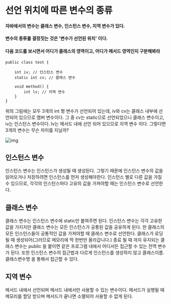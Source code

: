 # 선언 위치에 따른 변수의 종류

#### 자바에서의 변수는 클래스 변수, 인스턴스 변수, 지역 변수가 있다. 

#### 변수의 종류를 결정짓는 것은 '변수가 선언된 위치' 이다. 

#### 다음 코드를 보시면서 어디가 클래스의 영역이고, 어디가 메서드 영역인지 구분해봐라



```
public class test {

	int iv; // 인스턴스 변수
	static int cv; // 클래스 변수
	
	void method() {
		int lv; // 지역 변수
	}
}
```



위의 그림에는 모두 3개의 int 형 변수가 선언되어 있는데, iv와 cv는 클래스 내부에 선언되어 있으므로 멤버 변수이다. 그 중 cv는 static으로 선언되었으니 클래스 변수이고, iv는 인스턴스 변수이다. lv는 메서드 내에 선언 되어 있으므로 지역 변수 이다. 그렇다면 3개의 변수는 무슨 차이를 지닐까?





![img](https://t1.daumcdn.net/cfile/tistory/21226F42578D2F8137)







## 인스턴스 변수

 인스턴스 변수는 인스턴스가 생성될 때 생성된다. 그렇기 때문에 인스턴스 변수의 값을 읽어오거나 저장하려면 인스턴스를 먼저 생성해야한다. 인스턴스 별로 다른 값을 가질 수 있으므로, 각각의 인스턴스마다 고유의 값을 가져야할 때는 인스턴스 변수로 선언한다.





## 클래스 변수

 클래스 변수는 인스턴스 변수에 static만 붙여주면 된다. 인스턴스 변수는 각각 고유한 값을 가지지만 클래스 변수는 모든 인스턴스가 공통된 값을 공유하게 된다. 한 클래스의 모든 인스턴스들이 공통적인 값을 가져야할 때 클래스 변수로 선언한다. 클래스가 로딩될 때 생성되어(그러므로 메모리에 딱 한번만 올라갑니다.) 종료 될 때 까지 유지되는 클래스 변수는 public 을 붙이면 같은 프로그램 내에서 어디서든 접근할 수 있는 전역 변수가 된다. 또한 인스턴스 변수의 접근법과 다르게 인스턴스를 생성하지 않고 클래스이름.클래스변수명 을 통해서 접근할 수 있다.



## 

## 지역 변수

 메서드 내에서 선언되며 메서드 내에서만 사용할 수 있는 변수이다. 메서드가 실행될 때 메모리를 할당 받으며 메서드가 끝나면 소멸되어 사용할 수 없게 된다.